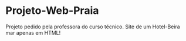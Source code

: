 # Projeto-Web-Praia
Projeto pedido pela professora do curso técnico. Site de um Hotel-Beira mar apenas em HTML!
